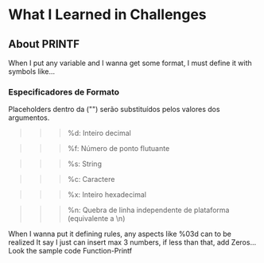 # What I Learned in Challenges

## About PRINTF
When I put any variable and I wanna get some format, I must define it with symbols like... 

### Especificadores de Formato
Placeholders dentro da ("") serão substituídos pelos valores dos argumentos.
        
>>> %d: Inteiro decimal

>>> %f: Número de ponto flutuante

>>> %s: String

>>> %c: Caractere

>>> %x: Inteiro hexadecimal

>>> %n: Quebra de linha independente de plataforma (equivalente a \n)

When I wanna put it defining rules, any aspects like %03d can to be realized
    It say I just can insert max 3 numbers, if less than that, add Zeros...
        Look the sample code Function-Printf
    

    